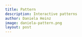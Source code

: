 ```yaml
---
title: Pattern
description: Interactive patterns
author: Daniela Heinz
image: daniela-pattern.png
layout: post
---
```


<script>
var spalten = 10;
var zeilen = 10;

function setup() {
    let canvas = createCanvas(600, 600);

    canvas.parent("post");

    colorMode(HSL);
    angleMode(DEGREES);
}


function draw() {
    background(100);

    for (var j = 0; j < zeilen; j++){
        for (var i = 0; i < spalten; i++) {
        push();

        translate(50, 50);  
        
        var posX = width / spalten * i;
        var posY = height / zeilen * j;

        translate(posX, posY);
        
        var winkel = atan2(mouseY -50 - posY, mouseX -50 - posX) + 90;  
        var distanz = dist(mouseX, mouseY, posX, posY);
        var kontur = map(distanz, 0, width, 16, 2);
        var laenge = map(distanz, 0, width, 20, 4);
        var deckkraft = map(distanz, 0, width, 100, 10);

        rotate(winkel);    
        
        stroke(250, 100, 50, deckkraft);
        strokeWeight(kontur);
        line(-laenge, 0, laenge, 0);
        
        //andere Form(Rechteck)
        //rect(-laenge, -laenge, laenge * 2 , laenge * 2);

        pop();
        }
    }

}

function keyPressed() {
    if (key == 's') {
        speichern();
    }
}

function speichern() {
    saveCanvas('pattern', 'png')
}
</script>